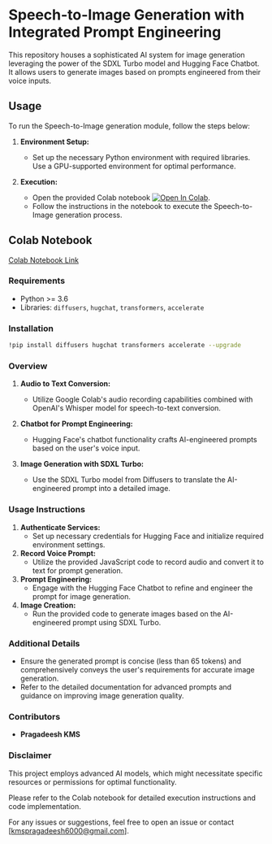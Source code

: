 # Speech-to-Image Generation with Integrated Prompt Engineering

This repository houses a sophisticated AI system for image generation leveraging the power of the SDXL Turbo model and Hugging Face Chatbot. It allows users to generate images based on prompts engineered from their voice inputs.

## Usage

To run the Speech-to-Image generation module, follow the steps below:

1. **Environment Setup:**
   - Set up the necessary Python environment with required libraries. Use a GPU-supported environment for optimal performance.

2. **Execution:**
   - Open the provided Colab notebook [![Open In Colab](https://colab.research.google.com/assets/colab-badge.svg)](https://colab.research.google.com/drive/1t4eYX5aeszUNxCPKXllgyStl_V7_b1cG?usp=sharing).
   - Follow the instructions in the notebook to execute the Speech-to-Image generation process.

## Colab Notebook

[Colab Notebook Link](https://colab.research.google.com/drive/1t4eYX5aeszUNxCPKXllgyStl_V7_b1cG?usp=sharing)


### Requirements
- Python >= 3.6
- Libraries: `diffusers`, `hugchat`, `transformers`, `accelerate`

### Installation
```bash
!pip install diffusers hugchat transformers accelerate --upgrade
```

### Overview
1. **Audio to Text Conversion:**
   - Utilize Google Colab's audio recording capabilities combined with OpenAI's Whisper model for speech-to-text conversion.

2. **Chatbot for Prompt Engineering:**
   - Hugging Face's chatbot functionality crafts AI-engineered prompts based on the user's voice input.

3. **Image Generation with SDXL Turbo:**
   - Use the SDXL Turbo model from Diffusers to translate the AI-engineered prompt into a detailed image.

### Usage Instructions
1. **Authenticate Services:**
   - Set up necessary credentials for Hugging Face and initialize required environment settings.
2. **Record Voice Prompt:**
   - Utilize the provided JavaScript code to record audio and convert it to text for prompt generation.
3. **Prompt Engineering:**
   - Engage with the Hugging Face Chatbot to refine and engineer the prompt for image generation.
4. **Image Creation:**
   - Run the provided code to generate images based on the AI-engineered prompt using SDXL Turbo.

### Additional Details
- Ensure the generated prompt is concise (less than 65 tokens) and comprehensively conveys the user's requirements for accurate image generation.
- Refer to the detailed documentation for advanced prompts and guidance on improving image generation quality.

### Contributors
- **Pragadeesh KMS**


### Disclaimer
This project employs advanced AI models, which might necessitate specific resources or permissions for optimal functionality.

Please refer to the Colab notebook for detailed execution instructions and code implementation.

For any issues or suggestions, feel free to open an issue or contact [kmspragadeesh6000@gmail.com].

